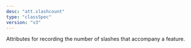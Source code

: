 ```yaml
---
desc: "att.slashcount"
type: "classSpec"
version: "v3"
---
```


Attributes for recording the number of slashes that accompany a feature.